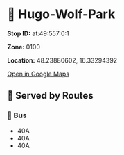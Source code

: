 # 🚉 Hugo-Wolf-Park


**Stop ID:** at:49:557:0:1

**Zone:** 0100

**Location:** 48.23880602, 16.33294392

[Open in Google Maps](https://www.google.com/maps?q=48.23880602,16.33294392)

## 🚆 Served by Routes

### 🚌 Bus
- 40A
- 40A
- 40A